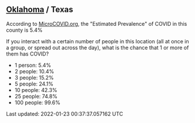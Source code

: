 
## [Oklahoma](/united-states/oklahoma) / Texas

According to [MicroCOVID.org](http://microcovid.org),
the "Estimated Prevalence" of COVID in this county is 5.4%

If you interact with a certain number of people in this location
(all at once in a group, or spread out across the day), what is the chance that
1 or more of them has COVID?

- 1 person: 5.4%
- 2 people: 10.4%
- 3 people: 15.2%
- 5 people: 24.1%
- 10 people: 42.3%
- 25 people: 74.8%
- 100 people: 99.6%

Last updated: 2022-01-23 00:37:37.057162 UTC
